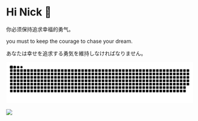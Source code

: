 # Hi Nick 👋

你必须保持追求幸福的勇气。

you must to keep the courage to chase your dream.

あなたは幸せを追求する勇気を維持しなければなりません。

![](https://raw.githubusercontent.com/angryreid/angryreid/main/assets/github-contribution-grid-snake.svg)

![](https://komarev.com/ghpvc/?username=angryreid)
